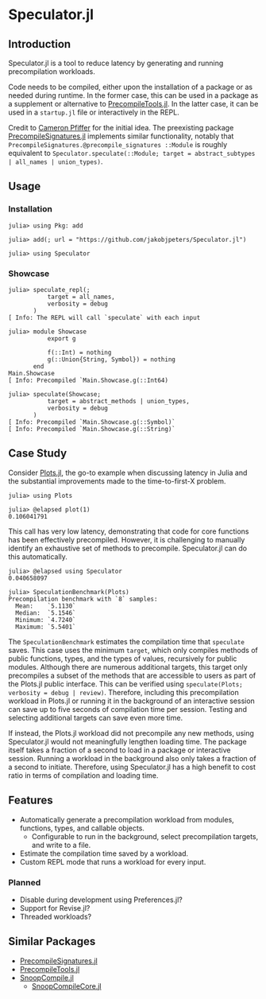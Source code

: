 
# Speculator.jl

## Introduction

Speculator.jl is a tool to reduce latency by generating and running precompilation workloads.

Code needs to be compiled, either upon the installation of a package or as needed during runtime.
In the former case, this can be used in a package as a supplement or alternative to
[PrecompileTools.jl](https://github.com/JuliaLang/PrecompileTools.jl).
In the latter case, it can be used in a `startup.jl` file or interactively in the REPL.

Credit to [Cameron Pfiffer](https://github.com/cpfiffer) for the initial idea.
The preexisting package
[PrecompileSignatures.jl](https://github.com/rikhuijzer/PrecompileSignatures.jl)
implements similar functionality, notably that
`PrecompileSignatures.@precompile_signatures ::Module`
is roughly equivalent to
`Speculator.speculate(::Module; target = abstract_subtypes | all_names | union_types)`.

## Usage

### Installation

```julia-repl
julia> using Pkg: add

julia> add(; url = "https://github.com/jakobjpeters/Speculator.jl")

julia> using Speculator
```

### Showcase

```julia-repl
julia> speculate_repl(;
           target = all_names,
           verbosity = debug
       )
[ Info: The REPL will call `speculate` with each input

julia> module Showcase
           export g

           f(::Int) = nothing
           g(::Union{String, Symbol}) = nothing
       end
Main.Showcase
[ Info: Precompiled `Main.Showcase.g(::Int64)

julia> speculate(Showcase;
           target = abstract_methods | union_types,
           verbosity = debug
       )
[ Info: Precompiled `Main.Showcase.g(::Symbol)`
[ Info: Precompiled `Main.Showcase.g(::String)`
```

## Case Study

Consider [Plots.jl](https://github.com/JuliaPlots/Plots.jl), the go-to example when discussing
latency in Julia and the substantial improvements made to the time-to-first-X problem.

```julia-repl
julia> using Plots

julia> @elapsed plot(1)
0.106041791
```

This call has very low latency, demonstrating that code
for core functions has been effectively precompiled.
However, it is challenging to manually identify an exhaustive set of methods to precompile.
Speculator.jl can do this automatically.

```julia-repl
julia> @elapsed using Speculator
0.040658097

julia> SpeculationBenchmark(Plots)
Precompilation benchmark with `8` samples:
  Mean:    `5.1130`
  Median:  `5.1546`
  Minimum: `4.7240`
  Maximum: `5.5401`
```

The `SpeculationBenchmark` estimates the compilation time that `speculate` saves.
This case uses the minimum `target`, which only compiles methods of public
functions, types, and the types of values, recursively for public modules.
Although there are numerous additional targets, this target only precompiles a subset
of the methods that are accessible to users as part of the Plots.jl public interface.
This can be verified using `speculate(Plots; verbosity = debug | review)`.
Therefore, including this precompilation workload in Plots.jl or running it in the background
of an interactive session can save up to five seconds of compilation time per session.
Testing and selecting additional targets can save even more time.

If instead, the Plots.jl workload did not precompile any new methods,
using Speculator.jl would not meaningfully lengthen loading time.
The package itself takes a fraction of a second to load in a package or interactive session.
Running a workload in the background also only takes a fraction of a second to initiate.
Therefore, using Speculator.jl has a high benefit to
cost ratio in terms of compilation and loading time.

## Features

- Automatically generate a precompilation workload from
    modules, functions, types, and callable objects.
    - Configurable to run in the background, select precompilation targets, and write to a file.
- Estimate the compilation time saved by a workload.
- Custom REPL mode that runs a workload for every input.

### Planned

- Disable during development using Preferences.jl?
- Support for Revise.jl?
- Threaded workloads?

## Similar Packages

- [PrecompileSignatures.jl](https://github.com/rikhuijzer/PrecompileSignatures.jl)
- [PrecompileTools.jl](https://github.com/JuliaLang/PrecompileTools.jl)
- [SnoopCompile.jl](https://github.com/timholy/SnoopCompile.jl)
    - [SnoopCompileCore.jl](https://github.com/timholy/SnoopCompile.jl/tree/master/SnoopCompileCore)
